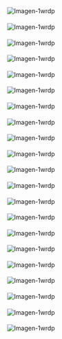 ##

####
![Imagen-1wrdp]()
####
![Imagen-1wrdp]()
####
![Imagen-1wrdp]()
####
![Imagen-1wrdp]()
####
![Imagen-1wrdp]()
####
![Imagen-1wrdp]()
####
![Imagen-1wrdp]()
####
![Imagen-1wrdp]()
####
![Imagen-1wrdp]()
####
![Imagen-1wrdp]()
####
![Imagen-1wrdp]()
####
![Imagen-1wrdp]()
####
![Imagen-1wrdp]()
####
![Imagen-1wrdp]()
####
![Imagen-1wrdp]()
####
![Imagen-1wrdp]()
####
![Imagen-1wrdp]()
####
![Imagen-1wrdp]()
####
![Imagen-1wrdp]()
####
![Imagen-1wrdp]()
####
![Imagen-1wrdp]()